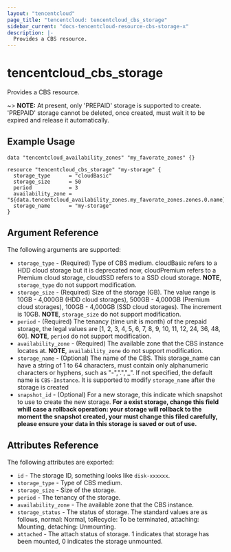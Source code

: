 ```yaml
---
layout: "tencentcloud"
page_title: "tencentcloud: tencentcloud_cbs_storage"
sidebar_current: "docs-tencentcloud-resource-cbs-storage-x"
description: |-
  Provides a CBS resource.
---
```


# tencentcloud_cbs_storage

Provides a CBS resource.

~> **NOTE:** At present, only 'PREPAID' storage is supported to create. 'PREPAID' storage cannot be deleted, once created, must wait it to be expired and release it automatically.

## Example Usage

```hcl
data "tencentcloud_availability_zones" "my_favorate_zones" {}

resource "tencentcloud_cbs_storage" "my-storage" {
  storage_type      = "cloudBasic"
  storage_size      = 50
  period            = 3
  availability_zone = "${data.tencentcloud_availability_zones.my_favorate_zones.zones.0.name}"
  storage_name      = "my-storage"
}
```

## Argument Reference

The following arguments are supported:

* `storage_type` - (Required) Type of CBS medium. cloudBasic refers to a HDD cloud storage but it is deprecated now, cloudPremium refers to a Premium cloud storage, cloudSSD refers to a SSD cloud storage. **NOTE**, `storage_type` do not support modification.
* `storage_size` - (Required) Size of the storage (GB). The value range is 10GB - 4,000GB (HDD cloud storages), 500GB - 4,000GB (Premium cloud storages), 100GB - 4,000GB (SSD cloud storages). The increment is 10GB. **NOTE**,  `storage_size` do not support modification.
* `period` - (Required) The tenancy (time unit is month) of the prepaid storage, the legal values are [1, 2, 3, 4, 5, 6, 7, 8, 9, 10, 11, 12, 24, 36, 48, 60]. **NOTE**, `period` do not support modification.
* `availability_zone` - (Required) The available zone that the CBS instance locates at. **NOTE**, `availability_zone` do not support modification.
* `storage_name` - (Optional) The name of the CBS. This storage_name can have a string of 1 to 64 characters, must contain only alphanumeric characters or hyphens, such as "-",".","_". If not specified, the default name is `CBS-Instance`. It is supported to modify `storage_name` after the storage is created
* `snapshot_id` - (Optional) For a new storage, this indicate which snapshot to use to create the new storage. **For a exist storage, change this field whill case a rollback operation: your storage will rollback to the moment the snapshot created, your must change this filed carefully, please ensure your data in this storage is saved or out of use.**


## Attributes Reference

The following attributes are exported:

* `id` - The storage ID, something looks like `disk-xxxxxx`.
* `storage_type` - Type of CBS medium.
* `storage_size` - Size of the storage.
* `period` - The tenancy of the storage.
* `availability_zone` - The available zone that the CBS instance.
* `storage_status` - The status of storage. The standard values are as follows, normal: Normal, toRecycle: To be terminated, attaching: Mounting, detaching: Unmounting.
* `attached` - The attach status of storage. 1 indicates that storage has been mounted, 0 indicates the storage unmounted.
